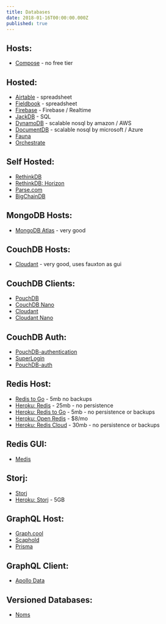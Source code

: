 ```yaml
---
title: Databases
date: 2018-01-16T00:00:00.000Z
published: true
---
```



## Hosts:

- [Compose](https://www.compose.com) - no free tier

## Hosted:

- [Airtable](https://airtable.com) - spreadsheet
- [Fieldbook](https://fieldbook.com/?ref=producthunt) - spreadsheet
- [Firebase](https://firebase.google.com) - Firebase / Realtime
- [JackDB](https://www.jackdb.com) - SQL
- [DynamoDB](https://aws.amazon.com/dynamodb/) - scalable nosql by amazon / AWS
- [DocumentDB](https://azure.microsoft.com/en-us/services/documentdb/) - scalable nosql by microsoft / Azure
- [Fauna](https://fauna.com)
- [Orchestrate](https://orchestrate.io/?ref=producthunt)

## Self Hosted:

- [RethinkDB](https://rethinkdb.com)
- [RethinkDB: Horizon](http://horizon.io)
- [Parse.com](http://parse.com)
- [BigChainDB](https://www.bigchaindb.com/?ref=producthunt)

## MongoDB Hosts:

- [MongoDB Atlas](https://www.mongodb.com/cloud/atlas/pricing) - very good

## CouchDB Hosts:

- [Cloudant](https://cloudant.com/product/pricing/) - very good, uses fauxton as gui

## CouchDB Clients:

- [PouchDB](https://pouchdb.com)
- [CouchDB Nano](https://github.com/apache/couchdb-nano)
- [Cloudant](https://github.com/cloudant/nodejs-cloudant)
- [Cloudant Nano](https://www.npmjs.com/package/cloudant-nano)

## CouchDB Auth:

- [PouchDB-authentication](https://github.com/nolanlawson/pouchdb-authentication)
- [SuperLogin](https://github.com/colinskow/superlogin)
- [PouchDB-auth](https://github.com/pouchdb/pouchdb-auth)

## Redis Host:

- [Redis to Go](https://redistogo.com) - 5mb no backups
- [Heroku: Redis](https://elements.heroku.com/addons/heroku-redis) - 25mb - no persistence
- [Heroku: Redis to Go](https://elements.heroku.com/addons/redistogo) - 5mb - no persistence or backups
- [Heroku: Open Redis](https://elements.heroku.com/addons/openredis) - $8/mo
- [Heroku: Redis Cloud](https://elements.heroku.com/addons/rediscloud) - 30mb - no persistence or backups

## Redis GUI:

- [Medis](https://github.com/luin/medis)

## Storj:

- [Storj](https://storj.io/)
- [Heroku: Storj](https://elements.heroku.com/addons/storj) - 5GB

## GraphQL Host:

- [Graph.cool](https://www.graph.cool)
- [Scaphold](https://scaphold.io/?ref=producthunt)
- [Prisma](https://www.prismagraphql.com/)

## GraphQL Client:

- [Apollo Data](http://www.apollodata.com)

## Versioned Databases:

- [Noms](https://github.com/attic-labs/noms)
